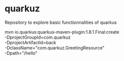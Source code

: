 # quarkuz
Repository to explore basic functionnalities of quarkus

mvn io.quarkus:quarkus-maven-plugin:1.8.1.Final:create \
    -DprojectGroupId=com.quarkuz \
    -DprojectArtifactId=back \
    -DclassName="com.quarkuz.GreetingResource" \
    -Dpath="/hello"

